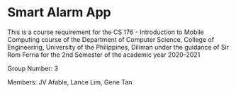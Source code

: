 # Smart Alarm App

This is a course requirement for the CS 176 - Introduction to Mobile Computing course of the Department of Computer Science, College of Engineering, University of the Philippines, Diliman under the guidance of Sir Rom Ferria for the 2nd Semester of the academic year 2020-2021


Group Number: 3

Members: JV Afable, Lance Lim, Gene Tan